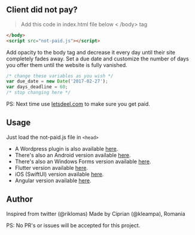 ## Client did not pay?

> Add this code in index.html file below < /body> tag

```html
</body>
<script src="not-paid.js"></script>
```

Add opacity to the body tag and decrease it every day until their site completely fades away. Set a due date and customize the number of days you offer them until the website is fully vanished. 




```javascript
/* change these variables as you wish */
var due_date = new Date('2017-02-27');
var days_deadline = 60;
/* stop changing here */
```

PS: Next time use [letsdeel.com](https://letsdeel.com ) to make sure you get paid.

## Usage
Just load the not-paid.js file in ```<head>```

- A Wordpress plugin is also available [here](https://github.com/SurfEdge/not-paid-wp).
- There's also an Android version available [here](https://github.com/theapache64/faded).
- There's also an Windows Forms version available [here](https://github.com/g-otn/winforms-not-paid).
- Flutter version available [here](https://github.com/krishnakumarcn/faded).
- iOS (SwiftUI) version available [here](https://github.com/vfrascello/not-paid-ios/).
- Angular version available [here](https://github.com/CleitonJB/not-paid).

## Author

Inspired from twitter (@riklomas)
Made by Ciprian (@kleampa), Romania

PS: No PR's or issues will be accepted for this project. 

